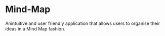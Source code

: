 # Mind-Map
Anintuitive and user friendly application that allows users to organise their ideas in a Mind Map fashion. 
